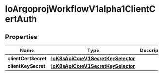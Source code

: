 
# IoArgoprojWorkflowV1alpha1ClientCertAuth

## Properties
Name | Type | Description | Notes
------------ | ------------- | ------------- | -------------
**clientCertSecret** | [**IoK8sApiCoreV1SecretKeySelector**](IoK8sApiCoreV1SecretKeySelector.md) |  |  [optional]
**clientKeySecret** | [**IoK8sApiCoreV1SecretKeySelector**](IoK8sApiCoreV1SecretKeySelector.md) |  |  [optional]



